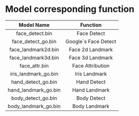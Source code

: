 # Model corresponding function

| Model Name | Function |
| :---: | :---: |
| face_detect.bin | Face Detect |
| face_detect_go.bin | Google`s Face Detect |
| face_landmark2d.bin | Face 2d Landmark |
| face_landmark3d.bin | Face 3d Landmark |
| face_attr.bin | Face Attribution |
| iris_landmark_go.bin | Iris Landmark |
| hand_detect_go.bin | Hand Detect |
| hand_landmark_go.bin | Hand Landmark |
| body_detect_go.bin | Body Detect |
| body_landmark_go.bin | Body Landmark |